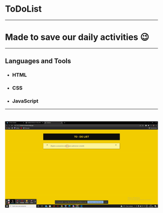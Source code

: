 # ToDoList
---
# Made to save our daily activities 😉
---

## Languages and Tools

- ### HTML
- ### CSS
- ### JavaScript
---

<h1 align="center">
<img src="ezgif.com-gif-maker (3).gif" />
</h1>
